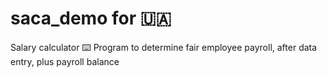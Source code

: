 # saca_demo for 🇺🇦
Salary calculator ⌨️
Program to determine fair employee payroll, after data entry, plus payroll balance
